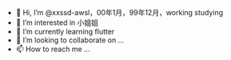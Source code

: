 - 👋 Hi, I’m @xxssd-awsl，00年1月，99年12月，working studying
- 👀 I’m interested in 小姐姐
- 🌱 I’m currently learning flutter 
- 💞️ I’m looking to collaborate on ...
- 📫 How to reach me ...

<!---
xxssd-awsl/xxssd-awsl is a ✨ special ✨ repository because its `README.md` (this file) appears on your GitHub profile.
You can click the Preview link to take a look at your changes.
--->
